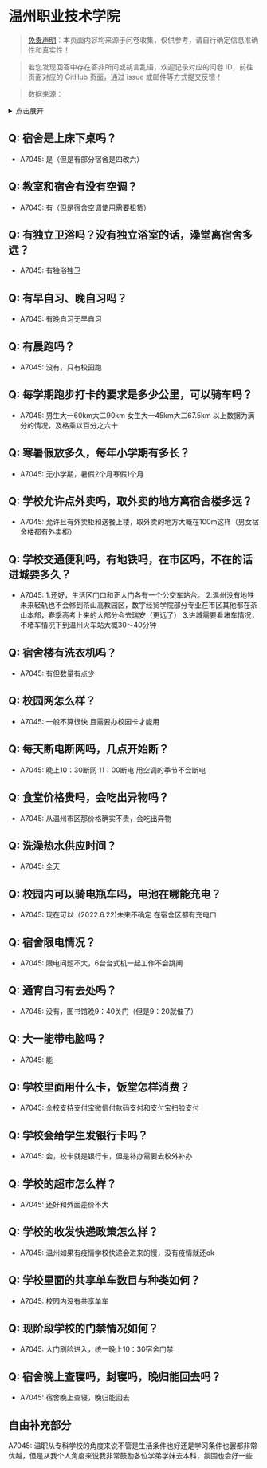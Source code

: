 # 温州职业技术学院

> [免责声明](https://colleges.chat/#_3)：本页面内容均来源于问卷收集，仅供参考，请自行确定信息准确性和真实性！

> 若您发现回答中存在答非所问或胡言乱语，欢迎记录对应的问卷 ID，前往页面对应的 GitHub 页面，通过 issue 或邮件等方式提交反馈！

> 数据来源：

<details><summary>点击展开</summary>
<ul>
<li>A7045: 匿名 (2022 年 06 月)</li>
</ul>
</details>

## Q: 宿舍是上床下桌吗？

- A7045: 是（但是有部分宿舍是四改六）

## Q: 教室和宿舍有没有空调？

- A7045: 有（但是宿舍空调使用需要租赁）

## Q: 有独立卫浴吗？没有独立浴室的话，澡堂离宿舍多远？

- A7045: 有独浴独卫

## Q: 有早自习、晚自习吗？

- A7045: 有晚自习无早自习

## Q: 有晨跑吗？

- A7045: 没有，只有校园跑

## Q: 每学期跑步打卡的要求是多少公里，可以骑车吗？

- A7045: 男生大一60km大二90km
女生大一45km大二67.5km
以上数据为满分的情况，及格乘以百分之六十

## Q: 寒暑假放多久，每年小学期有多长？

- A7045: 无小学期，暑假2个月寒假1个月

## Q: 学校允许点外卖吗，取外卖的地方离宿舍楼多远？

- A7045: 允许且有外卖柜和送餐上楼，取外卖的地方大概在100m这样（男女宿舍楼都有外卖柜）

## Q: 学校交通便利吗，有地铁吗，在市区吗，不在的话进城要多久？

- A7045: 1.还好，生活区门口和正大门各有一个公交车站台。
2.温州没有地铁未来轻轨也不会修到茶山高教园区，数字经贸学院部分专业在市区其他都在茶山本部，春季高考上来的大部分会去瑞安（更远了）
3.进城需要看堵车情况，不堵车情况下到温州火车站大概30～40分钟

## Q: 宿舍楼有洗衣机吗？

- A7045: 有但数量有点少

## Q: 校园网怎么样？

- A7045: 一般不算很快
且需要办校园卡才能用

## Q: 每天断电断网吗，几点开始断？

- A7045: 晚上10：30断网 11：00断电
用空调的季节不会断电

## Q: 食堂价格贵吗，会吃出异物吗？

- A7045: 从温州市区那价格确实不贵，会吃出异物

## Q: 洗澡热水供应时间？

- A7045: 全天

## Q: 校园内可以骑电瓶车吗，电池在哪能充电？

- A7045: 现在可以（2022.6.22)未来不确定 在宿舍区都有充电口

## Q: 宿舍限电情况？

- A7045: 限电问题不大，6台台式机一起工作不会跳闸

## Q: 通宵自习有去处吗？

- A7045: 没有，图书馆晚9：40关门（但是9：20就催了）

## Q: 大一能带电脑吗？

- A7045: 能

## Q: 学校里面用什么卡，饭堂怎样消费？

- A7045: 全校支持支付宝微信付款码支付和支付宝扫脸支付

## Q: 学校会给学生发银行卡吗？

- A7045: 会，校卡就是银行卡，但是补办需要去校外补办

## Q: 学校的超市怎么样？

- A7045: 还好和外面差价不大

## Q: 学校的收发快递政策怎么样？

- A7045: 温州如果有疫情学校快递会进来的慢，没有疫情就还ok

## Q: 学校里面的共享单车数目与种类如何？

- A7045: 校园内没有共享单车

## Q: 现阶段学校的门禁情况如何？

- A7045: 大门刷脸进入，统一晚上10：30宿舍门禁

## Q: 宿舍晚上查寝吗，封寝吗，晚归能回去吗？

- A7045: 宿舍晚上查寝，晚归能回去

## 自由补充部分

A7045: 温职从专科学校的角度来说不管是生活条件也好还是学习条件也罢都非常优越，但是从我个人角度来说我非常鼓励各位学弟学妹去本科，氛围也会好一些